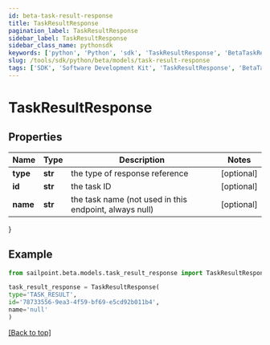 ```yaml
---
id: beta-task-result-response
title: TaskResultResponse
pagination_label: TaskResultResponse
sidebar_label: TaskResultResponse
sidebar_class_name: pythonsdk
keywords: ['python', 'Python', 'sdk', 'TaskResultResponse', 'BetaTaskResultResponse'] 
slug: /tools/sdk/python/beta/models/task-result-response
tags: ['SDK', 'Software Development Kit', 'TaskResultResponse', 'BetaTaskResultResponse']
---
```


# TaskResultResponse


## Properties

Name | Type | Description | Notes
------------ | ------------- | ------------- | -------------
**type** | **str** | the type of response reference | [optional] 
**id** | **str** | the task ID | [optional] 
**name** | **str** | the task name (not used in this endpoint, always null) | [optional] 
}

## Example

```python
from sailpoint.beta.models.task_result_response import TaskResultResponse

task_result_response = TaskResultResponse(
type='TASK_RESULT',
id='78733556-9ea3-4f59-bf69-e5cd92b011b4',
name='null'
)

```
[[Back to top]](#) 

